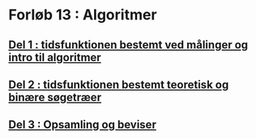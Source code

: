 # Forløb 13 :  Algoritmer

## [Del 1 : tidsfunktionen bestemt ved målinger og intro til algoritmer](del1/del1.md)

## [Del 2 : tidsfunktionen bestemt teoretisk og binære søgetræer](del2/del2.md)

## [Del 3 : Opsamling og beviser](del3/del3.md)
